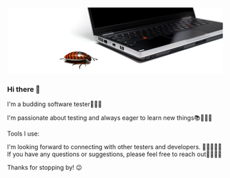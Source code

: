 ![](assets/a_head.png)
### Hi there 👋

I'm a budding software tester🕵️‍♂️🔥

I'm passionate about testing and always eager to learn new things📚📝👨‍💻

Tools I use:

I'm looking forward to connecting with other testers and developers. 🤝👨‍💻👩‍💻 If you have any questions or suggestions, please feel free to reach out🙋‍♂️🙋‍♀️

Thanks for stopping by! 😉


<!--
**daniilmaksimov/daniilmaksimov** is a ✨ _special_ ✨ repository because its `README.md` (this file) appears on your GitHub profile.

Here are some ideas to get you started:

- 🔭 I’m currently working on ...
- 🌱 I’m currently learning ...
- 👯 I’m looking to collaborate on ...
- 🤔 I’m looking for help with ...
- 💬 Ask me about ...
- 📫 How to reach me: ...
- 😄 Pronouns: ...
- ⚡ Fun fact: ...
-->
